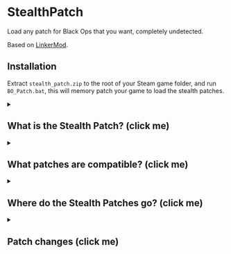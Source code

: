 # StealthPatch
Load any patch for Black Ops that you want, completely undetected.

Based on [LinkerMod](https://github.com/Nukem9/LinkerMod).

## Installation
Extract `stealth_patch.zip` to the root of your Steam game folder, and run `BO_Patch.bat`, this will memory patch your game to load the stealth patches.

<details>
  <summary><h2>What is the Stealth Patch? (click me)</h2></summary>
  The stealth patch is a patch loader that is completely undetectable.
  
  How it works is it loads game files on top of the original ones, meaning any differences when using decompiled game files are now irrelevant.
</details>

<details>
  <summary><h2>What patches are compatible? (click me)</h2></summary>
  
  Previously created map patches will work, however it is recommended that you use the stealth patch for the map you want to play provided with the [latest release](https://github.com/BlackOpsModding/StealthPatch/releases/latest), they will give the best results.
</details>

<details>
  <summary><h2>Where do the Stealth Patches go? (click me)</h2></summary>
  
  They go in the `zone/Common` directory of your Steam game folder.
</details>

<details>
  <summary><h2>Patch changes (click me)</h2></summary>
  
  What do the patches change? Well, since there are many, every listed detail for every map stealth patch will be listed below.

<details>
  <summary><h2>Stealth Trades (click me)</h2></summary>

  Across each map, we have created dvars that will give you the weapon you desire from the box, and how you can use this is with keybinds just like you would with changing FOV or FPS.
  
  **Essentially, this allows you to control your trade average at any point in the game on or beyond the round required set in the patch.**
  
  As an example, for Nacht Der Untoten with the Thundergun:
  
  In your config you would put:
  ```
  bind (key) "cg_stealthGiveThundergun 1"
  ```
  
  Once you press that key, the next box spin will be the Thundergun.
</details>

<details>
  <summary><h3> Kino Der Toten (Click me) </h3></summary>
  
  - Weighted setup, chances of getting a weapon for the setup from the box is 15%.
  
  #### Stealth Trade Dvars
  Stealth trading kicks in on round 50.
  - Thundergun: `bind (key) "cg_stealthGiveThundergun 1"`
  - Crossbow: `bind (key) "cg_stealthGiveCrossbow 1"`
</details>

<details>
  <summary><h3> "FIVE" (Click me) </h3></summary>

  - Weighted setup, chances of getting a weapon for the setup from the box is 15%.
  <!--- - Every time you pull the elevator, you have a 15% chance to get windows set. -->
</details>

<details>
  <summary><h3> Ascension (Click me) </h3></summary>
  
  - Weighted setup, chances of getting a weapon for the setup from the box is 10%.

  #### Stealth Trade Dvars
  Stealth trading kicks in on round 50.
  - Thundergun: `bind (key) "cg_stealthGiveThundergun 1"`
  - Crossbow: `bind (key) "cg_stealthGiveCrossbow 1"`
  - Gershes: `bind (key) "cg_stealthGiveGershes 1"`
  - Dolls: `bind (key) "cg_stealthGiveDolls 1"`
</details>

<details>
  <summary><h3> Call of The Dead (Click me) </h3></summary>
  
  - Weighted setup, every hit the chances of getting a weapon for the setup from the box is 15%.
  - During the entire game, the following has been changed with the perk drop:
    - For every perk you do not have, you have a good chance of getting a good perk, this is the order it will TRY to give in (not guaranteed): `Juggernog, Mule Kick, Quick Revive, Double Tap, PHD, Staminup, Speed Cola, Deadshot`.
  
  #### Stealth Trade Dvars
  Stealth trading kicks in on round 50.
  - Ray Gun: `bind (key) "cg_stealthGiveRayGun 1"`
  - M72 Law: `bind (key) "cg_stealthGiveM72Law 1"`
  - Scavenger: `bind (key) "cg_stealthGiveScavenger 1"`
  - VR11: `bind (key) "cg_stealthGiveVR11 1"`
  - Crossbow: `bind (key) "cg_stealthGiveCrossbow 1"`
</details>

<details>
  <summary><h3> Shangri-La (Click me) </h3></summary>
  
  - Weighted setup, every hit the chances of getting a weapon for the setup from the box is 15%.
  
  #### Stealth Trade Dvars
  Stealth trading kicks in on round 70.
  - Shrink Ray: `bind (key) "cg_stealthGiveShrinkRay 1"`
  - Crossbow: `bind (key) "cg_stealthGiveCrossbow 1"`
</details>

<details>
  <summary><h3> Moon (Click me) </h3></summary>

  - Weighted setup, every hit the chances of getting a weapon for the setup from the box is 15%.
  
  #### Stealth Trade Dvars
  Stealth trading kicks in on round 50.
  - Wave Gun: `bind (key) "cg_stealthGiveWaveGun 1"`
  - QED: `bind (key) "cg_stealthGiveQED 1"`
  - Gershes: `bind (key) "cg_stealthGiveGershes 1"`
</details>

<details>
  <summary><h3> Nacht Der Untoten (Click me) </h3></summary>

  - Weighted setup, chances of getting a weapon for the setup from the box is 20%.
  
  #### Stealth Trade Dvars
  Stealth trading kicks in on round 50.
  - Thundergun: `bind (key) "cg_stealthGiveThundergun 1"`
</details>

<details>
  <summary><h3> Verruckt (Click me) </h3></summary>

  - Weighted setup, every hit the chances of getting a weapon for the setup from the box is 15%.
</details>

<details>
  <summary><h3> Shi No Numa (Click me) </h3></summary>
  
  - Weighted setup, every hit the chances of getting a weapon for the setup from the box is 15%.
</details>

<details>
  <summary><h3> Der Riese (Click me) </h3></summary>

  - Weighted setup, chances of getting a weapon for the setup from the box is 10%.
  
  #### Stealth Trade Dvars
  Stealth trading kicks in on round 50.
  - Waffe: `bind (key) "cg_stealthGiveWaffe 1"`
  - Crossbow: `bind (key) "cg_stealthGiveCrossbow 1"`
</details>
</details>
